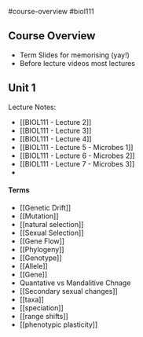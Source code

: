 #course-overview #biol111
## Course Overview
- Term Slides for memorising (yay!)
- Before lecture videos most lectures


## Unit 1
Lecture Notes:
- [[BIOL111 - Lecture 2]]
- [[BIOL111 - Lecture 3]]
- [[BIOL111 - Lecture 4]]
- [[BIOL111 - Lecture 5 - Microbes 1]]
- [[BIOL111 - Lecture 6 - Microbes 2]]
- [[BIOL111 - Lecture 7 - Microbes 3]]
- 

#### Terms
- [[Genetic Drift]]
- [[Mutation]]
- [[natural selection]]
- [[Sexual Selection]]
- [[Gene Flow]]
- [[Phylogeny]]
- [[Genotype]]
- [[Allele]]
- [[Gene]]
- Quantative vs Mandalitive Chnage
- [[Secondary sexual changes]]
- [[taxa]]
- [[speciation]]
- [[range shifts]]
- [[phenotypic plasticity]]
